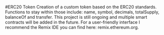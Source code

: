 #ERC20 Token
Creation of a custom token based on the ERC20 standards. Functions to stay within those include: name, symbol, decimals, totalSupply, balanceOf and transfer.
This project is still ongoing and multiple smart contracts will be added in the future.
For a user-friendly interface I recommend the Remix IDE you can find here: remix.ethereum.org.

